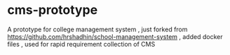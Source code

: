# cms-prototype
A prototype for college management system , just forked from https://github.com/hrshadhin/school-management-system , added docker files , 
used for rapid requirement collection of CMS
